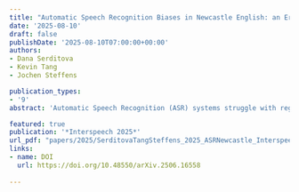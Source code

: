 ```yaml
---
title: "Automatic Speech Recognition Biases in Newcastle English: an Error Analysis"
date: '2025-08-10'
draft: false
publishDate: '2025-08-10T07:00:00+00:00'
authors:
- Dana Serditova
- Kevin Tang
- Jochen Steffens

publication_types:
- '9'
abstract: 'Automatic Speech Recognition (ASR) systems struggle with regional dialects due to biased training which favours mainstream varieties. While previous research has identified racial, age, and gender biases in ASR, regional bias remains underexamined. This study investigates ASR performance on Newcastle English, a well-documented regional dialect known to be challenging for ASR. Atwo-stage analysis was conducted: first, a manual error analysis on a subsample identified key phonological, lexical, and morphosyntactic errors behind ASR  misrecognitions; second, a case study focused on the systematic analysis of ASR recognition of the regional pronouns “yous” and “wor”. Results show that ASR errors directly correlate with regional dialectal features, while social factors play a lesser role in ASR mismatches. We advocate for greater dialectal diversity in ASR training data and highlight the value of sociolinguistic analysis in diagnosing and addressing regional biases.'

featured: true
publication: '*Interspeech 2025*'
url_pdf: "papers/2025/SerditovaTangSteffens_2025_ASRNewcastle_Interspeech.pdf"
links:
- name: DOI
  url: https://doi.org/10.48550/arXiv.2506.16558
  
---
```

